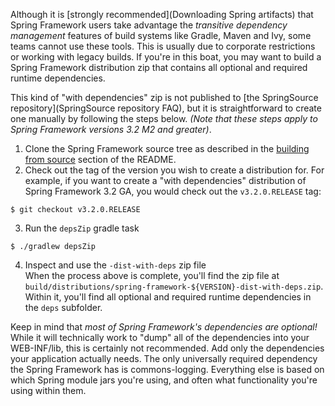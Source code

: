 Although it is [strongly recommended](Downloading Spring artifacts) that Spring Framework users take advantage the _transitive dependency management_ features of build systems like Gradle, Maven and Ivy, some teams cannot use these tools.  This is usually due to corporate restrictions or working with legacy builds.  If you're in this boat, you may want to build a Spring Framework distribution zip that contains all optional and required runtime dependencies.

This kind of "with dependencies" zip is not published to [the SpringSource repository](SpringSource repository FAQ), but it is straightforward to create one manually by following the steps below. _(Note that these steps apply to Spring Framework versions 3.2 M2 and greater)_.

1. Clone the Spring Framework source tree as described in the [building from source](https://github.com/SpringSource/spring-framework/#building-from-source) section of the README.
2. Check out the tag of the version you wish to create a distribution for.  For example, if you want to create a "with dependencies" distribution of Spring Framework 3.2 GA, you would check out the `v3.2.0.RELEASE` tag:
```
$ git checkout v3.2.0.RELEASE
```
3. Run the `depsZip` gradle task
```
$ ./gradlew depsZip
```
4. Inspect and use the `-dist-with-deps` zip file<br>
When the process above is complete, you'll find the zip file at `build/distributions/spring-framework-${VERSION}-dist-with-deps.zip`. Within it, you'll find all optional and required runtime dependencies in the `deps` subfolder.

Keep in mind that _most of Spring Framework's dependencies are optional!_  While it will technically work to "dump" all of the dependencies into your WEB-INF/lib, this is certainly not recommended.  Add only the dependencies your application actually needs.  The only universally required dependency the Spring Framework has is commons-logging.  Everything else is based on which Spring module jars you're using, and often what functionality you're using within them.